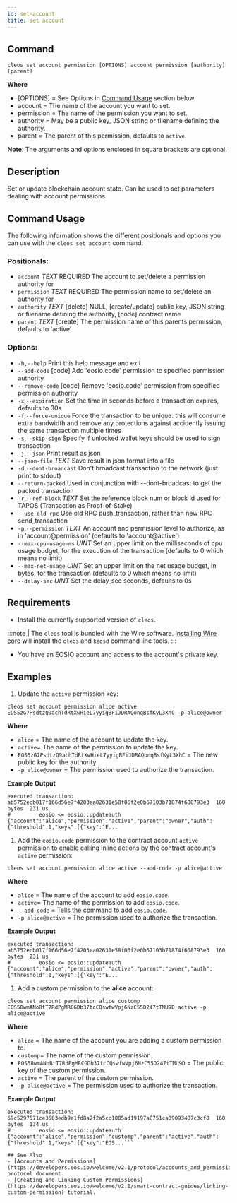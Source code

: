 ```yaml
---
id: set-account
title: set account
---
```


## Command

```
cleos set account permission [OPTIONS] account permission [authority] [parent]
```

**Where**
* [OPTIONS] = See Options in [Command Usage](#command-usage) section below.
* account = The name of the account you want to set.
* permission = The name of the permission you want to set.
* authority =  May be a public key, JSON string or filename defining the authority.
* parent = The parent of this permission, defaults to `active`.

**Note**: The arguments and options enclosed in square brackets are optional.

## Description
Set or update blockchain account state. Can be used to set parameters dealing with account permissions.

## Command Usage
The following information shows the different positionals and options you can use with the `cleos set account` command:

### Positionals:
- `account` _TEXT_ REQUIRED The account to set/delete a permission authority for
- `permission` _TEXT_ REQUIRED The permission name to set/delete an authority for
- `authority` _TEXT_ [delete] NULL, [create/update] public key, JSON string or filename defining the authority, [code] contract name
- `parent` _TEXT_ [create] The permission name of this parents permission, defaults to 'active'

### Options:
- `-h,--help` Print this help message and exit
-  `--add-code` [code] Add 'eosio.code' permission to specified permission authority
-  `--remove-code` [code] Remove 'eosio.code' permission from specified permission authority
-  `-x`,`--expiration` Set the time in seconds before a transaction expires, defaults to 30s
-  `-f`,`--force-unique` Force the transaction to be unique. this will consume extra bandwidth and remove any protections against accidently issuing the same transaction multiple times
-  `-s`,`--skip-sign` Specify if unlocked wallet keys should be used to sign transaction
-  `-j`,`--json` Print result as json
-  `--json-file` _TEXT_ Save result in json format into a file
-  `-d`,`--dont-broadcast` Don't broadcast transaction to the network (just print to stdout)
-  `--return-packed` Used in conjunction with --dont-broadcast to get the packed transaction
-  `-r`,`--ref-block` _TEXT_ Set the reference block num or block id used for TAPOS (Transaction as Proof-of-Stake)
-  `--use-old-rpc` Use old RPC push_transaction, rather than new RPC send_transaction
-  `-p`,`--permission` _TEXT_ An account and permission level to authorize, as in 'account@permission' (defaults to 'account@active')
-  `--max-cpu-usage-ms` _UINT_ Set an upper limit on the milliseconds of cpu usage budget, for the execution of the transaction (defaults to 0 which means no limit)
-  `--max-net-usage` _UINT_ Set an upper limit on the net usage budget, in bytes, for the transaction (defaults to 0 which means no limit)
- `--delay-sec` _UINT_ Set the delay_sec seconds, defaults to 0s

## Requirements
* Install the currently supported version of `cleos`.

:::note
| The `cleos` tool is bundled with the Wire software. [Installing Wire core](/docs/getting-started/install-dependencies.md) will install the `cleos` and `keosd` command line tools.
:::

* You have an EOSIO account and access to the account's private key.

## Examples

1. Update the `active` permission key:

```shell
cleos set account permission alice active EOS5zG7PsdtzQ9achTdRtXwHieL7yyigBFiJDRAQonqBsfKyL3XhC -p alice@owner
```

**Where**
* `alice` = The name of the account to update the key.
* `active`= The name of the permission to update the key.
* `EOS5zG7PsdtzQ9achTdRtXwHieL7yyigBFiJDRAQonqBsfKyL3XhC` = The new public key for the authority. 
* `-p alice@owner` = The permission used to authorize the transaction.

**Example Output**
```shell
executed transaction: ab5752ecb017f166d56e7f4203ea02631e58f06f2e0b67103b71874f608793e3  160 bytes  231 us
#         eosio <= eosio::updateauth            {"account":"alice","permission":"active","parent":"owner","auth":{"threshold":1,"keys":[{"key":"E...
```

1. Add the `eosio.code` permission to the contract account `active` permission to enable calling inline actions by the contract account's `active` permission:

```shell
cleos set account permission alice active --add-code -p alice@active
```

**Where**
* `alice` = The name of the account to add `eosio.code`.
* `active`= The name of the permission to add `eosio.code`.
* `--add-code` = Tells the command to add `eosio.code`. 
* `-p alice@active` = The permission used to authorize the transaction.

**Example Output**
```shell
executed transaction: ab5752ecb017f166d56e7f4203ea02631e58f06f2e0b67103b71874f608793e3  160 bytes  231 us
#         eosio <= eosio::updateauth            {"account":"alice","permission":"active","parent":"owner","auth":{"threshold":1,"keys":[{"key":"E...
```

1. Add a custom permission to the **alice** account:

```shell
cleos set account permission alice customp EOS58wmANoBtT7RdPgMRCGDb37tcCQswfwVpj6NzC55D247tTMU9D active -p alice@active
```

**Where**
* `alice` = The name of the account you are adding a custom permission to.
* `customp`= The name of the custom permission.
* `EOS58wmANoBtT7RdPgMRCGDb37tcCQswfwVpj6NzC55D247tTMU9D` = The public key of the custom permission. 
* `active` = The parent of the custom permission.
* `-p alice@active` = The permission used to authorize the transaction.

**Example Output**
```shell
executed transaction: 69c5297571ce3503edb9a1fd8a2f2a5cc1805ad19197a8751ca09093487c3cf8  160 bytes  134 us
#         eosio <= eosio::updateauth            {"account":"alice","permission":"customp","parent":"active","auth":{"threshold":1,"keys":[{"key":"EOS...```

## See Also
- [Accounts and Permissions](https://developers.eos.io/welcome/v2.1/protocol/accounts_and_permissions) protocol document.
- [Creating and Linking Custom Permissions](https://developers.eos.io/welcome/v2.1/smart-contract-guides/linking-custom-permission) tutorial.
